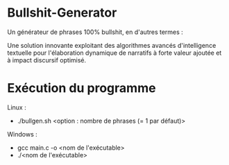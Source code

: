 # Bullshit-Generator

Un générateur de phrases 100% bullshit, en d'autres termes : 

Une solution innovante exploitant des algorithmes avancés d'intelligence textuelle pour l'élaboration dynamique de narratifs à forte valeur ajoutée et à impact discursif optimisé.

# Exécution du programme

Linux : 

- ./bullgen.sh <option : nombre de phrases (= 1 par défaut)>

Windows : 

- gcc main.c -o <nom de l'exécutable>
- ./<nom de l'exécutable>
